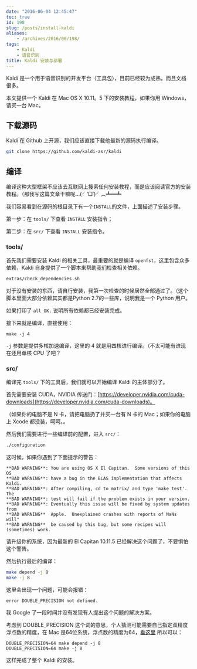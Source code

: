 ```yaml
---
date: "2016-06-04 12:45:47"
toc: true
id: 198
slug: /posts/install-kaldi
aliases:
    - /archives/2016/06/198/
tags:
    - Kaldi
    - 语音识别
title: Kaldi 安装与部署
---
```


Kaldi 是一个用于语音识别的开发平台（工具包），目前已经较为成熟，而且文档很多。

本文提供一个 Kaldi 在 Mac OS X 10.11。5 下的安装教程，如果你用 Windows，请买一台 Mac。

## 下载源码

Kaldi 在 Github 上开源，我们应该直接下载他最新的源码执行编译。

```bash
git clone https://github.com/kaldi-asr/kaldi
```

## 编译

编译这种大型框架不应该去互联网上搜索任何安装教程，而是应该阅读官方的安装教程。（那我写这篇文章干嘛呢…(╯‵□′)╯︵┻━┻

<!--more-->

我们容易看到在源码的根目录下有一个`INSTALL`的文件，上面描述了安装步骤。

第一步：在 `tools/` 下查看 `INSTALL` 安装指令；

第二步：在 `src/` 下查看 `INSTALL` 安装指令。

### tools/

首先我们需要安装 Kaldi 的相关工具，最重要的就是编译 `openfst`，这里包含众多依赖，Kaldi 自身提供了一个脚本来帮助我们检查相关依赖。

```bash
extras/check_dependencies.sh
```

对于没有安装的东西，请自行安装，我第一次检查的时候居然全部通过了。（这个脚本里面大部分依赖其实都是Python 2.7的一些库，说明我是一个 Python 用户。

如果打印了 `all OK.` 说明所有依赖都已经安装完成。

接下来就是编译，直接使用：

```
make -j 4
```

`-j` 参数是提供多核加速编译，这里的 4 就是用四核进行编译。（不太可能有谁现在还用单核 CPU 了吧？ 

### src/

编译完 `tools/` 下的工具后，我们就可以开始编译 Kaldi 的主体部分了。

首先需要安装 CUDA，NVIDIA 传送门：[https://developer.nvidia.com/cuda-downloads](https://developer.nvidia.com/cuda-downloads)。

（如果你的电脑不是 N 卡，请把电脑扔了并买一台有 N 卡的 Mac；如果你的电脑上 Xcode 都没装，呵呵。。

然后我们需要进行一些编译前的配置，进入 `src/`：

```bash
./configuration
```

这时候，如果你遇到了下面提示的警告：

```
**BAD WARNING**: You are using OS X El Capitan.  Some versions of this OS
**BAD WARNING**: have a bug in the BLAS implementation that affects Kaldi.
**BAD WARNING**: After compiling, cd to matrix/ and type 'make test'.  The
**BAD WARNING**: test will fail if the problem exists in your version. 
**BAD WARNING**: Eventually this issue will be fixed by system updates from
**BAD WARNING**  Apple.  Unexplained crashes with reports of NaNs will"
**BAD WARNING**  be caused by this bug, but some recipes will (sometimes) work.
```

请升级你的系统，因为最新的 El Capitan 10.11.5 已经解决这个问题了，不要惧怕这个警告。

然后执行最后的编译：

```bash
make depend -j 8
make -j 8
```

这里会出现一个问题，可能会报错：

```
error DOUBLE_PRECISION not defined.
```

我 Google 了一段时间并没有发现有人提出这个问题的解决方案。

考虑到 DOUBLE_PRECISION 这个词的意思，个人猜测可能需要自己指定双精度浮点数的精度，在 Mac 是64位系统，浮点数的精度为64，[看这里](https://developer.apple.com/library/ios/documentation/System/Conceptual/ManPages_iPhoneOS/man3/float.3.html) 所以可以：

```
DOUBLE_PRECISION=64 make depend -j 8
DOUBLE_PRECISION=64 make -j 8
```

这样完成了整个 Kaldi 的安装。